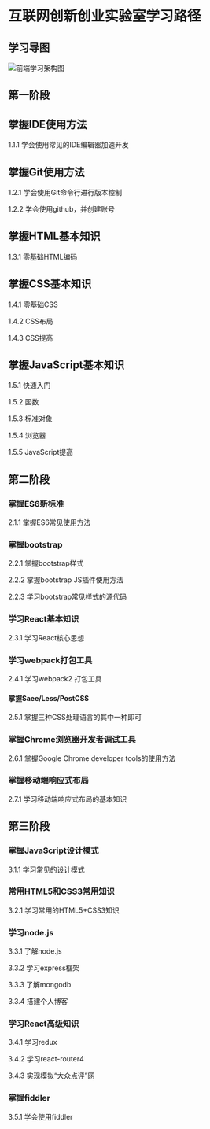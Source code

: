 # 互联网创新创业实验室学习路径
## 学习导图

![前端学习架构图](http://opwasqlo2.bkt.clouddn.com//static/flow.png)

## 第一阶段

## 掌握IDE使用方法

1.1.1 学会使用常见的IDE编辑器加速开发

## 掌握Git使用方法

1.2.1 学会使用Git命令行进行版本控制

1.2.2 学会使用github，并创建账号

## 掌握HTML基本知识

1.3.1 零基础HTML编码

## 掌握CSS基本知识

1.4.1 零基础CSS

1.4.2 CSS布局

1.4.3 CSS提高

## 掌握JavaScript基本知识

1.5.1 快速入门

1.5.2 函数

1.5.3 标准对象

1.5.4 浏览器

1.5.5 JavaScript提高

## 第二阶段

### 掌握ES6新标准

2.1.1 掌握ES6常见使用方法

### 掌握bootstrap

2.2.1 掌握bootstrap样式

2.2.2 掌握bootstrap JS插件使用方法

2.2.3 学习bootstrap常见样式的源代码

### 学习React基本知识

2.3.1 学习React核心思想

### 学习webpack打包工具

2.4.1 学习webpack2 打包工具

#### 掌握Saee/Less/PostCSS

2.5.1 掌握三种CSS处理语言的其中一种即可

### 掌握Chrome浏览器开发者调试工具

2.6.1 掌握Google Chrome developer tools的使用方法

### 掌握移动端响应式布局

2.7.1 学习移动端响应式布局的基本知识

## 第三阶段

### 掌握JavaScript设计模式

3.1.1 学习常见的设计模式

### 常用HTML5和CSS3常用知识

3.2.1 学习常用的HTML5+CSS3知识

### 学习node.js

3.3.1 了解node.js

3.3.2 学习express框架

3.3.3 了解mongodb

3.3.4 搭建个人博客

### 学习React高级知识

3.4.1 学习redux

3.4.2 学习react-router4

3.4.3 实现模拟“大众点评”网

### 掌握fiddler

3.5.1 学会使用fiddler

